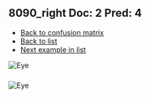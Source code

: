 ## 8090_right Doc: 2 Pred: 4
- [Back to confusion matrix](https://github.com/juliandewit/kaggle_retinopathy/blob/master/matrix.md)
- [Back to list](https://github.com/juliandewit/kaggle_retinopathy/blob/master/lists/24/list.md)
- [Next example in list](https://github.com/juliandewit/kaggle_retinopathy/blob/master/lists/24/98/986_right.md)

![Eye](https://retinopaty.blob.core.windows.net/size1024/8090_right_2.jpeg)

### 

![Eye]()
